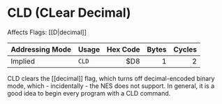 CLD (CLear Decimal)
===================
Affects Flags: [[D|decimal]]

| Addressing Mode  | Usage           | Hex Code | Bytes |Cycles  |
|------------------|-----------------|---------:|------:|-------:|
| Implied          |```CLD```        | $D8      | 1     | 2      |

CLD clears the [[decimal]] flag, which turns off decimal-encoded binary mode,
which - incidentally - the NES does not support. In general, it is a good idea
to begin every program with a CLD command.

